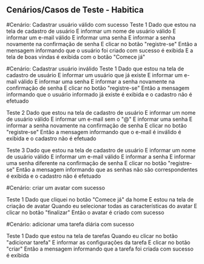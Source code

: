 ## Cenários/Casos de Teste - Habitica

#Cenário: Cadastrar usuário válido com sucesso
Teste 1
Dado que estou na tela de cadastro de usuário
E informar um nome de usuário válido
E informar um e-mail válido
E informar uma senha
E informar a senha novamente na confirmação de senha
E clicar no botão "registre-se"
Então a mensagem informando que o usuário foi criado com sucesso é exibida
E a tela de boas vindas é exibida com o botão "Comece já"


#Cenário: Cadastrar usuário inválido
Teste 1
Dado que estou na tela de cadastro de usuário
E informar um usuário que já existe
E informar um e-mail válido
E informar uma senha
E informar a senha novamente na confirmação de senha
E clicar no botão "registre-se"
Então a mensagem informando que o usuário informado já existe é exibida e o cadastro não é efetuado

Teste 2
Dado que estou na tela de cadastro de usuário
E informar um nome de usuário válido
E informar um e-mail sem o "@"
E informar uma senha
E informar a senha novamente na confirmação de senha
E clicar no botão "registre-se"
Então a mensagem informando que o e-mail é inválido é exibida e o cadastro não é efetuado

Teste 3
Dado que estou na tela de cadastro de usuário
E informar um nome de usuário válido
E informar um e-mail válido
E informar a senha
E informar uma senha diferente na confirmação de senha
E clicar no botão "registre-se"
Então a mensagem informando que as senhas não são correspondentes é exibida e o cadastro não é efetuado

#Cenário: criar um avatar com sucesso

Teste 1
Dado que cliquei no botão "Comece já" da home
E estou na tela de criação de avatar
Quando eu selecionar todas as características do avatar
E clicar no botão "finalizar"
Então o avatar é criado com sucesso


#Cenário: adicionar uma tarefa diária com sucesso

Teste 1
Dado que estou na tela de tarefas 
Quando eu clicar no botão "adicionar tarefa"
E informar as configurações da tarefa
E clicar no botão "criar"
Então a mensagem informando que a tarefa foi criada com sucesso é exibida